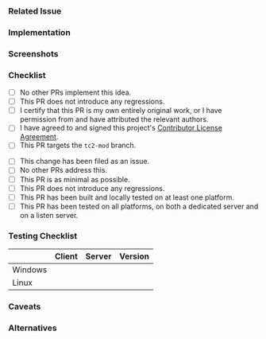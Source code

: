 ### Related Issue
<!-- Number of the issue where this topic was mentioned -->

### Implementation
<!-- A clear and concise description of what the changes are -->

### Screenshots
<!-- Add screenshots if applicable -->

### Checklist
<!-- You MUST answer "yes" to all of these to open a pull request -->
<!-- To tick a checkbox, place an 'x' in it, like so: [x] -->
- [ ] No other PRs implement this idea.
- [ ] This PR does not introduce any regressions.
- [ ] I certify that this PR is my own entirely original work, or I have permission from and have attributed the relevant authors.
- [ ] I have agreed to and signed this project's [Contributor License Agreement](https://cla-assistant.io/mastercomfig/tc2).
- [ ] This PR targets the `tc2-mod` branch.

<!-- You do NOT have to answer "yes" to the following, but please mark them if relevant -->
<!-- To tick a checkbox, place an 'x' in it, like so: [x] -->
- [ ] This change has been filed as an issue.
- [ ] No other PRs address this.
- [ ] This PR is as minimal as possible.
- [ ] This PR does not introduce any regressions.
- [ ] This PR has been built and locally tested on at least one platform.
- [ ] This PR has been tested on all platforms, on both a dedicated server and on a listen server.

### Testing Checklist
<!-- You do not have to test on all platforms to open a pull request -->
|         |            Client             |            Server             | Version                     |
|---------|:-----------------------------:|:-----------------------------:|-----------------------------|
| Windows | <!-- Built, Tested or N/A --> | <!-- Built, Tested or N/A --> | <!-- e.g. Windows 11 -->    |
|   Linux | <!-- Built, Tested or N/A --> | <!-- Built, Tested or N/A --> | <!-- `uname -vr` output --> |

### Caveats
<!-- Any caveats and side effects of this PR -->

### Alternatives
<!-- Alternatives that were considered -->
